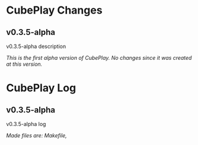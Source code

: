 # CubePlay Changes
## v0.3.5-alpha
v0.3.5-alpha description

*This is the first alpha version of CubePlay. No changes since it was created at this version.*

# CubePlay Log
## v0.3.5-alpha
v0.3.5-alpha log

*Made files are: Makefile,*
